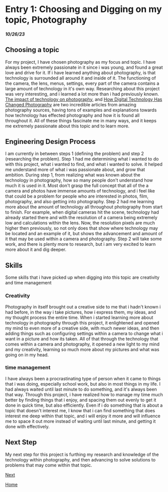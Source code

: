 # Entry 1: Choosing and Digging on my topic, Photography
##### 10/26/23

## Choosing a topic

For my project, I have chosen photography as my focus and topic.  I have always been extremely passionate in it since i was young, and found a great love and drive for it.  If i have learned anything about photography, is that technology is surrounded all around it and inside of it.  The functioning of the camera, the lens, menus, settings, every part of the camera contains a large amount of technology in it's own way.  Researching about this project was very interesting, and i learned a lot more than i had previously known. [The impact of technology on photography](https://blog.adobe.com/en/publish/2021/12/01/the-impact-of-technology-on-photography), and [How Digital Technology Has Changed Photography](https://www.dijifi.com/blog/how-digital-technology-has-changed-photography) are two incredible articles from amazing photography sources, having tons of examples and explanations towards how technology has effected photography and how it is found all throughout it.  All of these things fascinate me in many ways, and it keeps me extremely passionate about this topic and to learn more.

## Engineering Design Process

I am currently in between steps 1 (defining the problem) and step 2 (researching the problem).  Step 1 had me determining what i wanted to do with this project, what i wanted to find, and what i wanted to solve.  it helped me understand more of what i was passionate about, and grow that ambition.  During step 1, from realizing what was known about the technology in photography, how so many people don't understand how much it is used in it.  Most don't grasp the full concept that all of the a camera and photos have immense amounts of technology, and i feel like that could be a problem for people who are interested in photos, film, photography, and also getting into photography.  Step 2 had me learning more about the amount of technology all throughout photography from start to finish.  For example, when digital cameras hit the scene, technology had already started there and with the resolution of a camera being extremely low and calculations within the lens.  Now, the resolution pixels are much higher then previously, so not only does that show where technology may be located and an example of it, but shows the advancement and amount of it that may be used within a camera and photography.  Step 2 will take some work, and there is plenty more to research, but i am very excited to learn more about it and dig deeper.

## Skills

Some skills that i have picked up when digging into this topic are creativity and time management

### Creativity

Photography in itself brought out a creative side to me that i hadn't known i had before, in the way i take pictures, how i express them, my ideas, and my thought process the entire time.  When i started learning more about technology in photography through this project, it enlightened and opened my mind to even more of a creative side, with much newer ideas, and then adding things such as configuring settings within a camera to change what i want in a picture and how its taken.  All of that through the technology that comes within a camera and photography, it opened a new light to my mind and my creativity, learning so much more about my pictures and what was going on in my head.

### time management

I have always been a procrastinating type of person when it came to things that i was doing, especially school work, but also in most things in my life.  I had always waited until last minute to do something, and it's always been that way.  Through this project, i have realized how to manage my time much better by finding things that i enjoy, and spacing them out evenly to get it done in quick time, but also efficiently.  Even if i do something that is about a topic that doesn't interest me, I know that i can find something that does interest me deep within that topic, and i will enjoy it more and will influence me to space it out more instead of waiting until last minute, and getting it done with effectively.

## Next Step

My next step for this project is furthing my research and knowledge of the technology within photography, and then advancing to solve solutions to problems that may come within that topic.




 
[Next](entry02.md)

[Home](../README.md)
